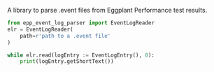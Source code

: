 A library to parse .event files from Eggplant Performance test results.

```python
from epp_event_log_parser import EventLogReader
elr = EventLogReader(
    path=r'path to a .event file'
)

while elr.read(logEntry := EventLogEntry(), 0):
    print(logEntry.getShortText())

```